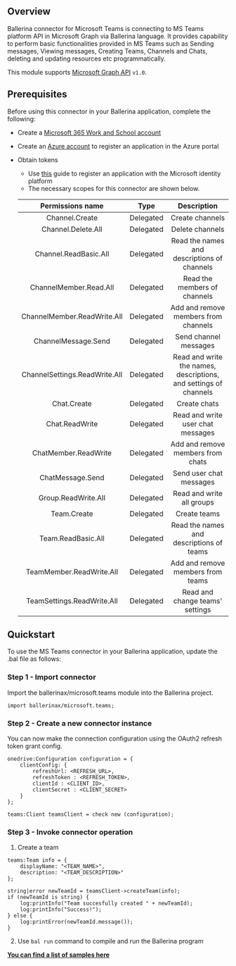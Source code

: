 ## Overview
Ballerina connector for Microsoft Teams is connecting to MS Teams platform API in Microsoft Graph via Ballerina language. 
It provides capability to perform basic functionalities provided in MS Teams such as Sending messages, 
Viewing messages, Creating Teams, Channels and Chats, deleting and updating resources etc programmatically. 

This module supports [Microsoft Graph API](https://docs.microsoft.com/en-us/graph/overview) `v1.0`.
## Prerequisites
Before using this connector in your Ballerina application, complete the following:

* Create a [Microsoft 365 Work and School account](https://www.office.com/)
* Create an [Azure account](https://azure.microsoft.com/en-us/) to register an application in the Azure portal
* Obtain tokens
    - Use [this](https://docs.microsoft.com/en-us/graph/auth-register-app-v2) guide to register an application with the Microsoft identity platform
    - The necessary scopes for this connector are shown below.

    | Permissions name              | Type      | Description                                                      |
    |:-----------------------------:|:---------:|:----------------------------------------------------------------:|
    | Channel.Create                | Delegated | Create channels                                                  |
    | Channel.Delete.All            | Delegated | Delete channels                                                  |
    | Channel.ReadBasic.All         | Delegated | Read the names and descriptions of channels                      |
    | ChannelMember.Read.All        | Delegated | Read the members of channels                                     |
    | ChannelMember.ReadWrite.All   | Delegated | Add and remove members from channels                             |
    | ChannelMessage.Send           | Delegated | Send channel messages                                            |
    | ChannelSettings.ReadWrite.All | Delegated | Read and write the names, descriptions, and settings of channels |
    | Chat.Create                   | Delegated | Create chats                                                     |
    | Chat.ReadWrite                | Delegated | Read and write user chat messages                                |
    | ChatMember.ReadWrite          | Delegated | Add and remove members from chats                                |
    | ChatMessage.Send              | Delegated | Send user chat messages                                          |
    | Group.ReadWrite.All           | Delegated | Read and write all groups                                        |
    | Team.Create                   | Delegated | Create teams                                                     |
    | Team.ReadBasic.All            | Delegated | Read the names and descriptions of teams                         |
    | TeamMember.ReadWrite.All      | Delegated | Add and remove members from teams                                |
    | TeamSettings.ReadWrite.All    | Delegated | Read and change teams' settings                                  |
    
## Quickstart
To use the MS Teams connector in your Ballerina application, update the .bal file as follows:
### Step 1 - Import connector
Import the ballerinax/microsoft.teams module into the Ballerina project.
```ballerina
import ballerinax/microsoft.teams;
```
### Step 2 - Create a new connector instance
You can now make the connection configuration using the OAuth2 refresh token grant config.
```ballerina
onedrive:Configuration configuration = {
    clientConfig: {
        refreshUrl: <REFRESH_URL>,
        refreshToken : <REFRESH_TOKEN>,
        clientId : <CLIENT_ID>,
        clientSecret : <CLIENT_SECRET>
    }
};

teams:Client teamsClient = check new (configuration);
```
### Step 3 - Invoke connector operation

1. Create a team
```
teams:Team info = {
    displayName: "<TEAM_NAME>",
    description: "<TEAM_DESCRIPTION>"
};

string|error newTeamId = teamsClient->createTeam(info);
if (newTeamId is string) {
    log:printInfo("Team succesfully created " + newTeamId);
    log:printInfo("Success!");
} else {
    log:printError(newTeamId.message());
}
```

2. Use `bal run` command to compile and run the Ballerina program

**[You can find a list of samples here](https://github.com/ballerina-platform/module-ballerinax-microsoft.teams/tree/main/teams/samples)**
